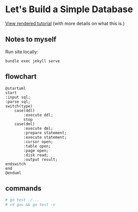 # Let's Build a Simple Database

[View rendered tutorial](https://cstack.github.io/db_tutorial/) (with more details on what this is.)

## Notes to myself

Run site locally:
```
bundle exec jekyll serve
```

## flowchart

```plantuml
@startuml
start
:input sql;
:parse sql;
switch(type)
    case(ddl)
        :execute ddl;
        stop
    case(dml)
        :execute dml;
        :prepare statement;
        :execute statement;
        :cursor open;
        :table open;
        :page open;
        :disk read;
        :output result;
endswitch
end
@enduml
```

## commands

```bash
# go test ./...
# cd gov && go test -v
```
